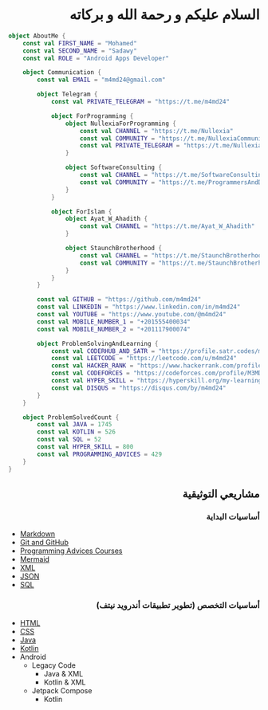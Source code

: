 <div dir="rtl">

# السلام عليكم و رحمة الله و بركاته

</div>

```kotlin
object AboutMe {
    const val FIRST_NAME = "Mohamed"
    const val SECOND_NAME = "Sadawy"
    const val ROLE = "Android Apps Developer"

    object Communication {
        const val EMAIL = "m4md24@gmail.com"

        object Telegram {
            const val PRIVATE_TELEGRAM = "https://t.me/m4md24"

            object ForProgramming {
                object NullexiaForProgramming {
                    const val CHANNEL = "https://t.me/Nullexia"
                    const val COMMUNITY = "https://t.me/NullexiaCommunity"
                    const val PRIVATE_TELEGRAM = "https://t.me/NullexiaChat"
                }

                object SoftwareConsulting {
                    const val CHANNEL = "https://t.me/SoftwareConsulting"
                    const val COMMUNITY = "https://t.me/ProgrammersAndDevelopers"
                }
            }

            object ForIslam {
                object Ayat_W_Ahadith {
                    const val CHANNEL = "https://t.me/Ayat_W_Ahadith"
                }

                object StaunchBrotherhood {
                    const val CHANNEL = "https://t.me/StaunchBrotherhood"
                    const val COMMUNITY = "https://t.me/StaunchBrotherhoodCommunity"
                }
            }
        }

        const val GITHUB = "https://github.com/m4md24"
        const val LINKEDIN = "https://www.linkedin.com/in/m4md24"
        const val YOUTUBE = "https://www.youtube.com/@m4md24"
        const val MOBILE_NUMBER_1 = "+201555400034"
        const val MOBILE_NUMBER_2 = "+201117900074"

        object ProblemSolvingAndLearning {
            const val CODERHUB_AND_SATR = "https://profile.satr.codes/m4md24/public/overview"
            const val LEETCODE = "https://leetcode.com/u/m4md24"
            const val HACKER_RANK = "https://www.hackerrank.com/profile/m4md24"
            const val CODEFORCES = "https://codeforces.com/profile/M3MD69"
            const val HYPER_SKILL = "https://hyperskill.org/my-learning/621065640"
            const val DISQUS = "https://disqus.com/by/m4md24"
        }
    }

    object ProblemSolvedCount {
        const val JAVA = 1745
        const val KOTLIN = 526
        const val SQL = 52
        const val HYPER_SKILL = 800
        const val PROGRAMMING_ADVICES = 429
    }
}
```

<div dir="rtl">

## مشاريعي التوثيقية

### أساسيات البداية

</div>

- [Markdown](https://github.com/m4md24/LearnMarkdown)
- [Git and GitHub](https://github.com/m4md24/LearnGitAndGithub)
- [Programming Advices Courses](https://github.com/stars/M4MD24/lists/programming-advices-courses)
- [Mermaid](https://github.com/m4md24/LearnMermaid)
- [XML](https://github.com/m4md24/LearnXML)
- [JSON](https://github.com/m4md24/LearnJSON)
- [SQL](https://github.com/m4md24/LearnSQL)

<div dir="rtl">

### أساسيات التخصص (تطوير تطبيقات أندرويد نيتف)

</div>

- [HTML](https://github.com/m4md24/LearnHTML)
- [CSS](https://github.com/m4md24/LearnCSS)
- [Java](https://github.com/m4md24/LearnJava)
- [Kotlin](https://github.com/m4md24/LearnKotlin)
- Android
    - Legacy Code
        - Java & XML
        - Kotlin & XML
    - Jetpack Compose
        - Kotlin
